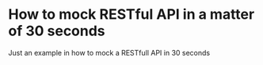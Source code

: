 # How to mock RESTful API in a matter of 30 seconds

Just an example in how to mock a RESTfull API in 30 seconds
